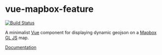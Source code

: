 vue-mapbox-feature
==================

[![Build Status](https://travis-ci.com/cityseer/vue-mapbox-map.svg?branch=master)](https://travis-ci.com/cityseer/vue-mapbox-feature)

A minimalist [Vue](https://vuejs.org/) component for displaying dynamic geojson on a [Mapbox GL JS](https://www.mapbox.com/mapbox-gl-js/api/) map.

[Documentation](https://cityseer.github.io/vue-mapbox-feature)
